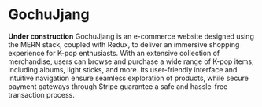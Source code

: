 # GochuJjang

**Under construction**
GochuJjang is an e-commerce website designed using the MERN stack, coupled with Redux, to deliver an immersive shopping experience for K-pop enthusiasts. With an extensive collection of merchandise, users can browse and purchase a wide range of K-pop items, including albums, light sticks, and more. Its user-friendly interface and intuitive navigation ensure seamless exploration of products, while secure payment gateways through Stripe guarantee a safe and hassle-free transaction process.
